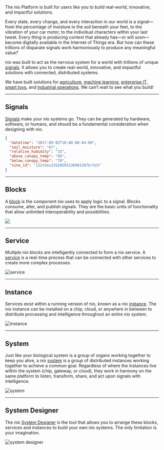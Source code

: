 The nio Platform is built for users like you to build real-world, innovative, and impactful solutions.

Every state, every change, and every interaction in our world is a signal—from the percentage of moisture in the soil beneath your feet, to the vibration of your car motor, to the individual characters within your last tweet. Every _thing_ is producing context that already has—or will soon—become digitally available in the Internet of Things era. But how can these trillions of disparate signals work harmoniously to produce any meaningful value?

nio was built to act as the nervous system for a world with trillions of unique [signals](https://docs.n.io/service-design-patterns/signal-structure.html). It  allows you to create real-world, innovative, and impactful solutions with connected, distributed systems.

We have built solutions for [agriculture](https://niolabs.com/case-studies/agriculture), [machine learning](https://niolabs.com/case-studies/industrial), [enterprise IT](https://niolabs.com/case-studies/case-study-real-time-database-migration), [smart toys](https://niolabs.com/case-studies/raspberry-pi-car), and [industrial operations](https://niolabs.com/case-studies/case-study-industrial-operations-intelligence). We can’t wait to see what you build!

---
## Signals
[Signals](https://docs.n.io/signals) make your nio systems go. They can be generated by hardware, software, or humans, and should be a fundamental consideration when designing with nio.

```json
{
  "datetime": "2017-09-02T10:00:00-04:00",
  "soil_moisture": "67",
  "relative_humidity": "33",
  "above_canopy_temp": "89",
  "below_canopy_temp": "78",
  "vine_id": "112n5os23520595136981387krh23"
}
```


---
## Blocks
A [block](https://docs.n.io/blocks) is the component nio uses to apply logic to a signal. Blocks consume, alter, and publish signals. They are the basic units of functionality that allow unlimited interoperability and possibilities.

![](/img/intro-blocks.png)

---
## Service
Multiple nio blocks are intelligently connected to form a nio service. A [service](https://docs.n.io/services) is a real-time process that can be connected with other services to create more complex processes.

![service](/img/intro-service.png)

---
## Instance
Services exist within a running version of nio, known as a nio [instance](https://docs.n.io/instances). The nio instance can be installed on a chip, cloud, or anywhere in between to distribute processing and intelligence throughout an entire nio system.

![instance](/img/intro-instance.png)

---
## System
Just like your biological system is a group of organs working together to keep you alive, a nio [system](https://docs.n.io/systems) is a group of distributed instances working together to achieve a common goal. Regardless of where the instances live within the system (chip, gateway, or cloud), they work in harmony on the same platform to listen, transform, share, and act upon signals with intelligence.

![system](/img/intro-system.png)

---
## <span class="allow-caps">System Designer</span>
The nio [System Designer](https://docs.n.io/system-designer) is the tool that allows you to arrange these blocks, services and instances to build your own nio systems. The only limitation is your imagination.

![system designer](/img/intro-systemdesigner.jpg)
